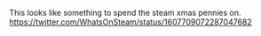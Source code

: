 This looks like something to spend the steam xmas pennies on. https://twitter.com/WhatsOnSteam/status/1607709072287047682